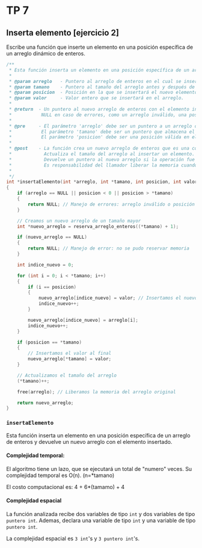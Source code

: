 
# TP 7

## Inserta elemento [ejercicio 2]

Escribe una función que inserte un elemento en una posición específica de un arreglo dinámico de enteros.

```C
/**
 * Esta función inserta un elemento en una posición específica de un arreglo de enteros y devuelve un nuevo arreglo con el elemento insertado.
 *
 * @param arreglo   - Puntero al arreglo de enteros en el cual se insertará el elemento.
 * @param tamano    - Puntero al tamaño del arreglo antes y después de la inserción.
 * @param posicion  - Posición en la que se insertará el nuevo elemento.
 * @param valor     - Valor entero que se insertará en el arreglo.
 *
 * @return  - Un puntero al nuevo arreglo de enteros con el elemento insertado si la operación fue exitosa.
 *           NULL en caso de errores, como un arreglo inválido, una posición fuera de rango o falta de memoria.
 * 
 * @pre     - El parámetro 'arreglo' debe ser un puntero a un arreglo de enteros previamente asignado.
 *           El parámetro 'tamano' debe ser un puntero que almacena el tamaño del arreglo.
 *           El parámetro 'posicion' debe ser una posición válida en el rango [0, *tamano].
 * 
 * @post    - La función crea un nuevo arreglo de enteros que es una copia del arreglo original, pero con el elemento insertado en la posición especificada.
 *            Actualiza el tamaño del arreglo al insertar un elemento.
 *            Devuelve un puntero al nuevo arreglo si la operación fue exitosa, o NULL en caso de errores.
 *            Es responsabilidad del llamador liberar la memoria cuando ya no sea necesaria utilizando la función 'free()'.
 *
 */
int *insertaElemento(int *arreglo, int *tamano, int posicion, int valor)
{
    if (arreglo == NULL || posicion < 0 || posicion > *tamano)
    {
        return NULL; // Manejo de errores: arreglo inválido o posición fuera de rango
    }

    // Creamos un nuevo arreglo de un tamaño mayor
    int *nuevo_arreglo = reserva_arreglo_enteros((*tamano) + 1);

    if (nuevo_arreglo == NULL)
    {
        return NULL; // Manejo de error: no se pudo reservar memoria
    }

    int indice_nuevo = 0;

    for (int i = 0; i < *tamano; i++)
    {
        if (i == posicion)
        {
            nuevo_arreglo[indice_nuevo] = valor; // Insertamos el nuevo valor
            indice_nuevo++;
        }

        nuevo_arreglo[indice_nuevo] = arreglo[i];
        indice_nuevo++;
    }

    if (posicion == *tamano)
    {
        // Insertamos el valor al final
        nuevo_arreglo[*tamano] = valor;
    }

    // Actualizamos el tamaño del arreglo
    (*tamano)++;

    free(arreglo); // Liberamos la memoria del arreglo original

    return nuevo_arreglo;
}
```

### `insertaElemento`
Esta función inserta un elemento en una posición específica de un arreglo de enteros y devuelve un nuevo arreglo con el elemento insertado.

#### Complejidad temporal:
El algoritmo tiene un lazo, que se ejecutará un total de "numero" veces.
Su complejidad temporal es O(n). (n=*tamano)

El costo computacional es: 4 + 6*(tamamo) + 4

#### Complejidad espacial
La función analizada recibe dos variables de tipo `int` y dos variables de tipo `puntero int`.
Ademas, declara una variable de tipo `int` y una variable de tipo `puntero int`.

La complejidad espacial es `3 int`'s y `3 puntero int`'s.
